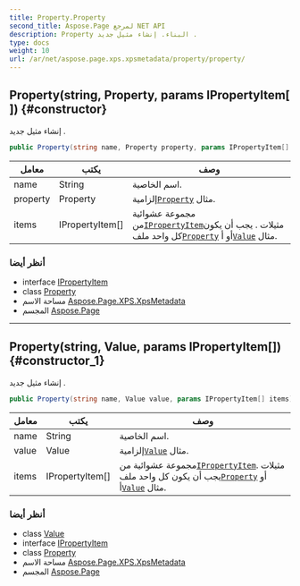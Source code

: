 ```yaml
---
title: Property.Property
second_title: Aspose.Page لمرجع NET API
description: Property البناء. إنشاء مثيل جديد .
type: docs
weight: 10
url: /ar/net/aspose.page.xps.xpsmetadata/property/property/
---
```

## Property(string, Property, params IPropertyItem[]) {#constructor}

إنشاء مثيل جديد .

```csharp
public Property(string name, Property property, params IPropertyItem[] items)
```

| معامل | يكتب | وصف |
| --- | --- | --- |
| name | String | اسم الخاصية. |
| property | Property | إلزامية[`Property`](../) مثال. |
| items | IPropertyItem[] | مجموعة عشوائية من[`IPropertyItem`](../../ipropertyitem/)مثيلات . يجب أن يكون كل واحد ملف[`Property`](../) أو أ[`Value`](../../value/) مثال. |

### أنظر أيضا

* interface [IPropertyItem](../../ipropertyitem/)
* class [Property](../)
* مساحة الاسم [Aspose.Page.XPS.XpsMetadata](../../property/)
* المجسم [Aspose.Page](../../../)

---

## Property(string, Value, params IPropertyItem[]) {#constructor_1}

إنشاء مثيل جديد .

```csharp
public Property(string name, Value value, params IPropertyItem[] items)
```

| معامل | يكتب | وصف |
| --- | --- | --- |
| name | String | اسم الخاصية. |
| value | Value | إلزامية[`Value`](../../value/) مثال. |
| items | IPropertyItem[] | مجموعة عشوائية من[`IPropertyItem`](../../ipropertyitem/)مثيلات . يجب أن يكون كل واحد ملف[`Property`](../) أو أ[`Value`](../../value/) مثال. |

### أنظر أيضا

* class [Value](../../value/)
* interface [IPropertyItem](../../ipropertyitem/)
* class [Property](../)
* مساحة الاسم [Aspose.Page.XPS.XpsMetadata](../../property/)
* المجسم [Aspose.Page](../../../)


